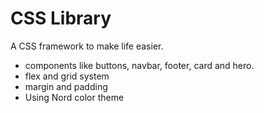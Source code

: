 # CSS Library

A CSS framework to make life easier.  
* components like buttons, navbar, footer, card and hero.
* flex and grid system
* margin and padding
* Using Nord color theme

